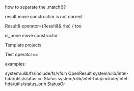 
how to separate the .match()?


result move constructior is not correct

Result& operator=(Result&& rhs) { too

is_none move constructor

Template projects

Test operator==

examples: 

system/ulib/fs/include/fs/vfs.h OpenResult
system/ulib/intel-hda/utils/status.cc Status
system/ulib/intel-hda/include/intel-hda/utils/status_or.h StatusOr